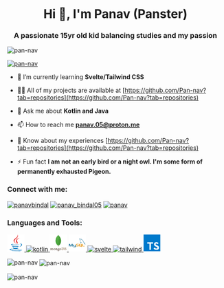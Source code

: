 <h1 align="center">Hi 👋, I'm Panav (Panster)</h1>
<h3 align="center">A passionate 15yr old kid balancing studies and my passion</h3>

<p align="left"> <img src="https://komarev.com/ghpvc/?username=pan-nav&label=Profile%20views&color=0e75b6&style=flat" alt="pan-nav" /> </p>

<p align="left"> <a href="https://github.com/ryo-ma/github-profile-trophy"><img src="https://github-profile-trophy.vercel.app/?username=pan-nav" alt="pan-nav" /></a> </p>

- 🌱 I’m currently learning **Svelte/Tailwind CSS**

- 👨‍💻 All of my projects are available at [https://github.com/Pan-nav?tab=repositories](https://github.com/Pan-nav?tab=repositories)

- 💬 Ask me about **Kotlin and Java**

- 📫 How to reach me **panav.05@proton.me**

- 📄 Know about my experiences [https://github.com/Pan-nav?tab=repositories](https://github.com/Pan-nav?tab=repositories)

- ⚡ Fun fact **I am not an early bird or a night owl. I'm some form of permanently exhausted Pigeon.**

<h3 align="left">Connect with me:</h3>
<p align="left">
<a href="https://twitter.com/panavbindal" target="blank"><img align="center" src="https://raw.githubusercontent.com/rahuldkjain/github-profile-readme-generator/master/src/images/icons/Social/twitter.svg" alt="panavbindal" height="30" width="40" /></a>
<a href="https://instagram.com/panav_bindal05" target="blank"><img align="center" src="https://raw.githubusercontent.com/rahuldkjain/github-profile-readme-generator/master/src/images/icons/Social/instagram.svg" alt="panav_bindal05" height="30" width="40" /></a>
<a href="https://discord.gg/uFbXHVQm" target="blank"><img align="center" src="https://raw.githubusercontent.com/rahuldkjain/github-profile-readme-generator/master/src/images/icons/Social/discord.svg" alt="panav" height="30" width="40" /></a>
</p>

<h3 align="left">Languages and Tools:</h3>
<p align="left"> <a href="https://www.java.com" target="_blank" rel="noreferrer"> <img src="https://raw.githubusercontent.com/devicons/devicon/master/icons/java/java-original.svg" alt="java" width="40" height="40"/> </a> <a href="https://kotlinlang.org" target="_blank" rel="noreferrer"> <img src="https://www.vectorlogo.zone/logos/kotlinlang/kotlinlang-icon.svg" alt="kotlin" width="40" height="40"/> </a> <a href="https://www.mongodb.com/" target="_blank" rel="noreferrer"> <img src="https://raw.githubusercontent.com/devicons/devicon/master/icons/mongodb/mongodb-original-wordmark.svg" alt="mongodb" width="40" height="40"/> </a> <a href="https://www.mysql.com/" target="_blank" rel="noreferrer"> <img src="https://raw.githubusercontent.com/devicons/devicon/master/icons/mysql/mysql-original-wordmark.svg" alt="mysql" width="40" height="40"/> </a> <a href="https://svelte.dev" target="_blank" rel="noreferrer"> <img src="https://upload.wikimedia.org/wikipedia/commons/1/1b/Svelte_Logo.svg" alt="svelte" width="40" height="40"/> </a> <a href="https://tailwindcss.com/" target="_blank" rel="noreferrer"> <img src="https://www.vectorlogo.zone/logos/tailwindcss/tailwindcss-icon.svg" alt="tailwind" width="40" height="40"/> </a> <a href="https://www.typescriptlang.org/" target="_blank" rel="noreferrer"> <img src="https://raw.githubusercontent.com/devicons/devicon/master/icons/typescript/typescript-original.svg" alt="typescript" width="40" height="40"/> </a> </p>

<p><img align="left" src="https://github-readme-stats.vercel.app/api/top-langs?username=pan-nav&show_icons=true&locale=en&layout=compact" alt="pan-nav" /></p>

<p>&nbsp;<img align="center" src="https://github-readme-stats.vercel.app/api?username=pan-nav&show_icons=true&locale=en" alt="pan-nav" /></p>

<p><img align="center" src="https://github-readme-streak-stats.herokuapp.com/?user=pan-nav&" alt="pan-nav" /></p>
